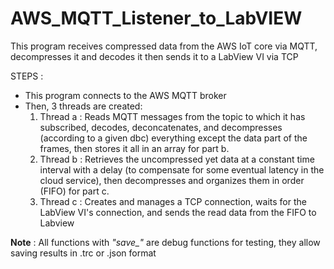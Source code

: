 # AWS_MQTT_Listener_to_LabVIEW
This program receives compressed data from the AWS IoT core via MQTT, decompresses it and decodes it then sends it to a LabView VI via TCP


STEPS : 
- This program connects to the AWS MQTT broker 
- Then, 3 threads are created:
  1. Thread a : Reads MQTT messages from the topic to which it has subscribed, decodes, deconcatenates, and decompresses (according to a given dbc) everything except the data part of the frames, then stores it all in an array for part b.
  2. Thread b : Retrieves the uncompressed yet data at a constant time interval with a delay (to compensate for some eventual latency in the cloud service), then decompresses and organizes them in order (FIFO) for part c.
  3. Thread c : Creates and manages a TCP connection, waits for the LabView VI's connection, and sends the read data from the FIFO to Labview

**Note** : All functions with *"save_"* are debug functions for testing, they allow saving results in .trc or .json format
